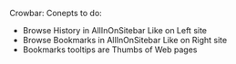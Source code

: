 Crowbar: Conepts to do:

* Browse History in AllInOnSitebar Like on Left site
* Browse Bookmarks in AllInOnSitebar Like on Right site
* Bookmarks tooltips are Thumbs of Web pages
